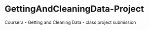 GettingAndCleaningData-Project
==============================

Coursera - Getting and Cleaning Data - class project submission
